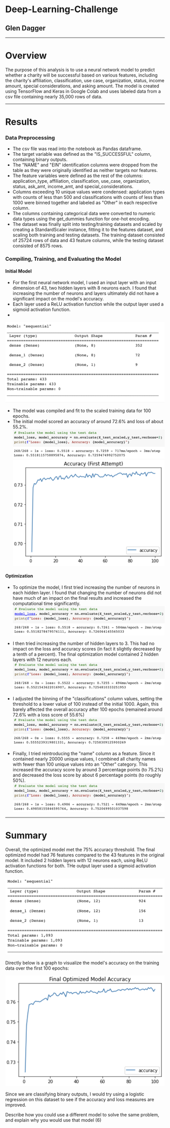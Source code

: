 # Deep-Learning-Challenge

## Glen Dagger

<hr>

# Overview

The purpose of this analysis is to use a neural network model to predict whether a charity will be successful based on various features, including the charity's affiliation, classification, use case, organization, status, income amount, special considerations, and asking amount. The model is created using TensorFlow and Keras in Google Colab and uses labeled data from a csv file containing nearly 35,000 rows of data.

<hr>

# Results

### Data Preprocessing

- The csv file was read into the notebook as Pandas dataframe.
- The target variable was defined as the "IS_SUCCESSFUL" column, containing binary outputs.
- The "NAME" and "EIN" identification columns were dropped from the table as they were originally identified as neither targets nor features.
- The feature variables were defined as the rest of the columns: application_type, affiliation, classification, use_case, organization, status, ask_amt, income_amt, and special_considerations.
- Columns exceeding 10 unique values were condensed: application types with counts of less than 500 and classifications with counts of less than 1000 were binned together and labeled as "Other" in each respective column.
- The columns containing categorical data were converted to numeric data types using the get_dummies function for one-hot encoding.
- The dataset was finally split into testing/training datasets and scaled by creating a StandardScaler instance, fitting it to the features dataset, and scaling both training and testing datasets. The training dataset consisted of 25724 rows of data and 43 feature columns, while the testing dataset consisted of 8575 rows.


### Compiling, Training, and Evaluating the Model
#### Initial Model

- For the first neural network model, I used an input layer with an input dimension of 43, two hidden layers with 8 neurons each. I found that increasing the number of neurons and layers ultimately did not have a significant impact on the model's accuracy.
- Each layer used a ReLU activation function while the output layer used a sigmoid activation function.
- 
![initial model summary](./Screenshots/model1_summary.png)

- The model was compiled and fit to the scaled training data for 100 epochs.
- The initial model scored an accuracy of around 72.6% and loss of about 55.2%.
![first model report](./Screenshots/model1_report.png)
![1st model graph](./Screenshots/accuracy_graph_model1.png)


#### Optimization

- To optimize the model, I first tried increasing the number of neurons in each hidden layer. I found that changing the number of neurons did not have much of an impact on the final results and increased the computational time significantly.
![optimized model report 1](./Screenshots/model_opt1.png)

- I then tried increasing the number of hidden layers to 3. This had no impact on the loss and accuracy scores (in fact it slightly decreased by a tenth of a percent). The final optimization model contained 2 hidden layers with 12 neurons each. 
![optimized model report 2](./Screenshots/model_opt2.png)

- I adjusted the binning of the "classifications" column values, setting the threshold to a lower value of 100 instead of the initial 1000. Again, this barely affected the overall accuracy after 100 epochs (remained around 72.6% with a loss score of 55.6%)
![optimized model report 3](./Screenshots/model_opt3.png)

- Finally, I tried reintroducing the "name" column as a feature. Since it contained nearly 20000 unique values, I combined all charity names with fewer than 100 unique values into an "Other" category. This increased the accuracy score by around 3 percentage points (to 75.2%) and decreased the loss score by about 6 percentage points (to roughly 50%).
![optimized model report 4](./Screenshots/model_opt4.png)

<hr>

# Summary

Overall, the optimized model met the 75% accuracy threshold. The final optimized model had 76 features compared to the 43 features in the original model. It included 2 hidden layers with 12 neurons each, using ReLU activation functions for both. THe output layer used a sigmoid activation function.

![optimized model accuracy graph](./Screenshots/opt_model_summary.png)

Directly below is a graph to visualize the model's accuracy on the training data over the first 100 epochs:

![optimized model accuracy graph](./Screenshots/accuracy_opt_model.png)

Since we are classifying binary outputs, I would try using a logistic regression on this dataset to see if the accuracy and loss measures are improved. 

Describe how you could use a different model to solve the same problem, and explain why you would use that model (6)